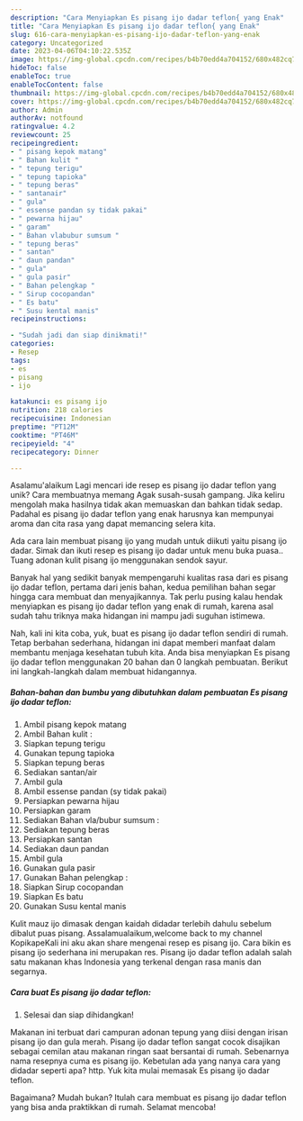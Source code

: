 ```yaml
---
description: "Cara Menyiapkan Es pisang ijo dadar teflon{ yang Enak"
title: "Cara Menyiapkan Es pisang ijo dadar teflon{ yang Enak"
slug: 616-cara-menyiapkan-es-pisang-ijo-dadar-teflon-yang-enak
category: Uncategorized
date: 2023-04-06T04:10:22.535Z
image: https://img-global.cpcdn.com/recipes/b4b70edd4a704152/680x482cq70/es-pisang-ijo-dadar-teflon-foto-resep-utama.jpg
hideToc: false
enableToc: true
enableTocContent: false
thumbnail: https://img-global.cpcdn.com/recipes/b4b70edd4a704152/680x482cq70/es-pisang-ijo-dadar-teflon-foto-resep-utama.jpg
cover: https://img-global.cpcdn.com/recipes/b4b70edd4a704152/680x482cq70/es-pisang-ijo-dadar-teflon-foto-resep-utama.jpg
author: Admin
authorAv: notfound
ratingvalue: 4.2
reviewcount: 25
recipeingredient:
- " pisang kepok matang"
- " Bahan kulit "
- " tepung terigu"
- " tepung tapioka"
- " tepung beras"
- " santanair"
- " gula"
- " essense pandan sy tidak pakai"
- " pewarna hijau"
- " garam"
- " Bahan vlabubur sumsum "
- " tepung beras"
- " santan"
- " daun pandan"
- " gula"
- " gula pasir"
- " Bahan pelengkap "
- " Sirup cocopandan"
- " Es batu"
- " Susu kental manis"
recipeinstructions:

- "Sudah jadi dan siap dinikmati!"
categories:
- Resep
tags:
- es
- pisang
- ijo

katakunci: es pisang ijo 
nutrition: 218 calories
recipecuisine: Indonesian
preptime: "PT12M"
cooktime: "PT46M"
recipeyield: "4"
recipecategory: Dinner

---
```



Asalamu'alaikum Lagi mencari ide resep es pisang ijo dadar teflon yang unik? Cara membuatnya memang Agak susah-susah gampang. Jika keliru mengolah maka hasilnya tidak akan memuaskan dan bahkan tidak sedap. Padahal es pisang ijo dadar teflon yang enak harusnya kan mempunyai aroma dan cita rasa yang dapat memancing selera kita.


Ada cara lain membuat pisang ijo yang mudah untuk diikuti yaitu pisang ijo dadar. Simak dan ikuti resep es pisang ijo dadar untuk menu buka puasa.. Tuang adonan kulit pisang ijo menggunakan sendok sayur.

Banyak hal yang sedikit banyak mempengaruhi kualitas rasa dari es pisang ijo dadar teflon, pertama dari jenis bahan, kedua pemilihan bahan segar hingga cara membuat dan menyajikannya. Tak perlu pusing kalau hendak menyiapkan es pisang ijo dadar teflon yang enak di rumah, karena asal sudah tahu triknya maka hidangan ini mampu jadi suguhan istimewa.


Nah, kali ini kita coba, yuk, buat es pisang ijo dadar teflon sendiri di rumah. Tetap berbahan sederhana, hidangan ini dapat memberi manfaat dalam membantu menjaga kesehatan tubuh kita. Anda bisa menyiapkan Es pisang ijo dadar teflon menggunakan 20 bahan dan 0 langkah pembuatan. Berikut ini langkah-langkah dalam membuat hidangannya.

<!--inarticleads1-->

##### Bahan-bahan dan bumbu yang dibutuhkan dalam pembuatan Es pisang ijo dadar teflon:

1. Ambil  pisang kepok matang
1. Ambil  Bahan kulit :
1. Siapkan  tepung terigu
1. Gunakan  tepung tapioka
1. Siapkan  tepung beras
1. Sediakan  santan/air
1. Ambil  gula
1. Ambil  essense pandan (sy tidak pakai)
1. Persiapkan  pewarna hijau
1. Persiapkan  garam
1. Sediakan  Bahan vla/bubur sumsum :
1. Sediakan  tepung beras
1. Persiapkan  santan
1. Sediakan  daun pandan
1. Ambil  gula
1. Gunakan  gula pasir
1. Gunakan  Bahan pelengkap :
1. Siapkan  Sirup cocopandan
1. Siapkan  Es batu
1. Gunakan  Susu kental manis


Kulit mauz ijo dimasak dengan kaidah didadar terlebih dahulu sebelum dibalut puas pisang. Assalamualaikum,welcome back to my channel KopikapeKali ini aku akan share mengenai resep es pisang ijo. Cara bikin es pisang ijo sederhana ini merupakan res. Pisang ijo dadar teflon adalah salah satu makanan khas Indonesia yang terkenal dengan rasa manis dan segarnya. 

<!--inarticleads2-->

##### Cara buat Es pisang ijo dadar teflon:


1. Selesai dan siap dihidangkan!

Makanan ini terbuat dari campuran adonan tepung yang diisi dengan irisan pisang ijo dan gula merah. Pisang ijo dadar teflon sangat cocok disajikan sebagai cemilan atau makanan ringan saat bersantai di rumah. Sebenarnya nama resepnya cuma es pisang ijo. Kebetulan ada yang nanya cara yang didadar seperti apa? http. Yuk kita mulai memasak Es pisang ijo dadar teflon. 

Bagaimana? Mudah bukan? Itulah cara membuat es pisang ijo dadar teflon yang bisa anda praktikkan di rumah. Selamat mencoba!
